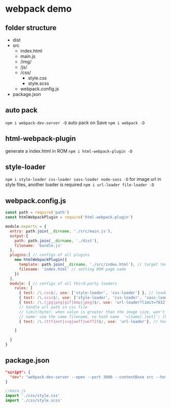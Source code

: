 # webpack demo

## folder structure
  
- dist
- src
  + index.html
  + main.js
  + /img/
  + /js/
  + /css/
    - style.css
    - style.scss
  + webpack.config.js
- package.json

## auto pack

`npm i webpack-dev-server -D` auto pack on Save
`npm i webpack -D`

## html-webpack-plugin

generate a index.html in ROM
`npm i html-webpack-plugin -D`

## style-loader

`npm i style-loader css-loader sass-loader node-sass -D`
for image url in style files, another loader is required
`npm i url-loader file-loader -D`

## webpack.config.js

```js
const path = require('path')
const htmlWebpackPlugin = require('html-webpack-plugin')

module.exports = {
  entry: path.join(__dirname, './src/main.js'),
  output:{
    path: path.join(__dirname, './dist'),
    filename: 'bundle.js'
  },
  plugins:[ // configs of all plugins
    new htmlWebpackPlugin({
      template: path.join(__dirname, './src/index.html'), // target temp file path
      filename: 'index.html' // setting ROM page name
    })
  ],
  module: { // configs of all third-party loaders
    rules: [
      { test: /\.css$/, use: ['style-loader', 'css-loader'] }, // loaders for css handling
      { test: /\.scss$/, use: ['style-loader', 'css-loader', 'sass-loader'] }, 
      { test: /\.(jpg|png|gif|bmp|jpeg)$/, use: 'url-loader?limit=7632?name=[hash:8]-[name].[ext]'}, 
      // handle url path in css file  
      // limit(byte): when value is greater than the image size, won't convert it to Base64 format
      // name: use the same filename, no hash name  '=[name].[ext]'; [hash:8] use 8 hash char
      { test: /\.(ttf|eot|svg|woff|woff2)$/, use: 'url-loader'}, // handle font file

    ]

  }
}
```

## package.json

```json
"script": {
  "dev": "webpack-dev-server --open --port 3000 --contentBase src --hot"
}

```

```js
//main.js
import './css/style.css'
import './css/style.scss'
```

